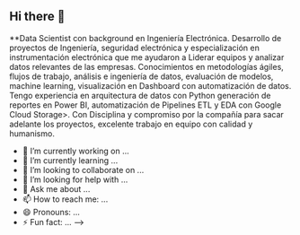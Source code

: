 ## Hi there 👋

**Data Scientist con background en Ingeniería Electrónica.   Desarrollo de proyectos de Ingeniería, seguridad electrónica y especialización en instrumentación electrónica que me ayudaron a Liderar equipos y  analizar datos relevantes de las empresas. Conocimientos en metodologías ágiles, flujos de trabajo, análisis e ingeniería de datos, evaluación de modelos, machine learning, visualización en Dashboard con automatización de datos. Tengo experiencia en  arquitectura de datos con Python generación de reportes en Power BI, automatización de Pipelines ETL y EDA con Google Cloud Storage>. Con  Disciplina y compromiso por la compañía para sacar adelante los proyectos, excelente trabajo en equipo con calidad y humanismo. 


- 🔭 I’m currently working on ...
- 🌱 I’m currently learning ...
- 👯 I’m looking to collaborate on ...
- 🤔 I’m looking for help with ...
- 💬 Ask me about ...
- 📫 How to reach me: ...
- 😄 Pronouns: ...
- ⚡ Fun fact: ...
-->
